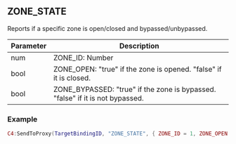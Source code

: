 ## ZONE\_STATE

Reports if a specific zone is open/closed and bypassed/unbypassed.


| Parameter | Description |
| --- | --- |
| num | ZONE\_ID: Number |
| bool | ZONE\_OPEN: "true" if the zone is opened. "false" if it is closed. |
| bool | ZONE\_BYPASSED: "true" if the zone is bypassed. "false" if it is not bypassed. |


### Example

```lua
C4:SendToProxy(TargetBindingID, "ZONE_STATE", { ZONE_ID = 1, ZONE_OPEN = true, ZONE_BYPASSSED = false }, "NOTIFY")
```

